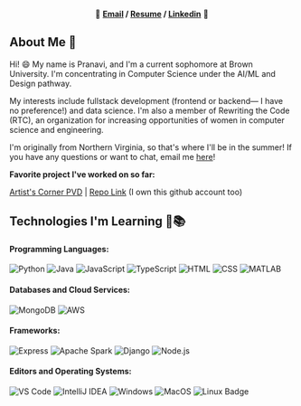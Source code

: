 
<p align="center"> 🌷 <b><a href="mailto:pranavi_lakshminarayanan@brown.edu">Email</a> / <a href="https://drive.google.com/file/d/18ROMtJ0J-B-qZH-4hgJe0HZHt3W-hNBn/view?usp=sharing">Resume</a> / <a href="www.linkedin.com/in/pranavi-lakshminarayanan-b71127267">Linkedin</a></b> 🌷 </p>

## About Me 👋

Hi! 😄 My name is Pranavi, and I'm a current sophomore at Brown University. I'm concentrating in Computer Science under the AI/ML and Design pathway. 

My interests include fullstack development (frontend or backend— I have no preference!) and data science.  I'm also a member of Rewriting the Code (RTC), an organization for increasing opportunities of women in computer science and engineering.

I'm originally from Northern Virginia, so that's where I'll be in the summer! If you have any questions or want to chat, email me [here](mailto:pranavi_lakshminarayanan@brown.edu)!

**Favorite project I've worked on so far:** 

<a href="https://artistscornerpvd.github.io">Artist's Corner PVD</a> | <a href="https://github.com/artistscornerpvd/artistscornerpvd.github.io">Repo Link</a> (I own this github account too)



<!-- More info on badges: https://github.com/badges/shields/blob/master/doc/logos.md -->
<!-- SimpleIcons: https://simpleicons.org/ -->

## Technologies I'm Learning 🎒📚

#### Programming Languages:

![Python](http://img.shields.io/badge/-Python-3776AB?style=flat-square&logo=python&logoColor=fff7a1)
![Java](http://img.shields.io/badge/-Java-007396?style=flat-square&logo=java&logoColor=ffffff)
![JavaScript](https://img.shields.io/badge/-JavaScript-%23F7DF1C?style=flat-square&logo=javascript&logoColor=000000&color=d1b01f)
![TypeScript](https://img.shields.io/badge/-TypeScript-%23282C34?style=flat-square&logo=typescript&logoColor=ffffff&color=007acc)
![HTML](https://img.shields.io/badge/-HTML-%23282C34?style=flat-square&logo=html5&lo&logoColor=ffffff&color=e34c26)
![CSS](https://img.shields.io/badge/-CSS-%23282C34?style=flat-square&logo=css3&logoColor=379AD6)
![MATLAB](https://img.shields.io/badge/-MATLAB-%232C2D72?style=flat-square)



#### Databases and Cloud Services:

![MongoDB](https://img.shields.io/badge/-MongoDB-47A248?style=flat-square&logo=mongodb&logoColor=ffffff)
![AWS](https://img.shields.io/badge/-AWS-%23282C34?style=flat-square&logo=amazon-aws)



#### Frameworks:

![Express](https://img.shields.io/badge/-Express-%23282C34?style=flat-square&logo=express)
![Apache Spark](https://img.shields.io/badge/-Apache%20Spark-%23282C34?style=flat-square&logo=apache-spark&logoColor=ffffff&color=E4682A)
![Django](https://img.shields.io/badge/-Django-%23282C34?style=flat-square&logo=django&color=14452f)
![Node.js](https://img.shields.io/badge/-Node.js-%23282C34?style=flat-square&logo=node.js&logoColor=ffffff&color=3c873a)





#### Editors and Operating Systems:

![VS Code](http://img.shields.io/badge/-VS%20Code-007ACC?style=flat-square&logo=visual-studio-code&logoColor=ffffff)
![IntelliJ IDEA](http://img.shields.io/badge/-IntelliJ%20IDEA-000000?style=flat-square&logo=intellij-idea&logoColor=ffffff)
![Windows](https://img.shields.io/badge/-Windows-%230078D4?logo=windows&style=flat-square&color=00a4ef)
![MacOS](https://img.shields.io/badge/-MacOS-%23000000?logo=apple&style=flat-square&color=808080)
![Linux Badge](https://img.shields.io/badge/-Linux-%23FCC624?logo=linux&style=flat-square&logoColor=000000)



